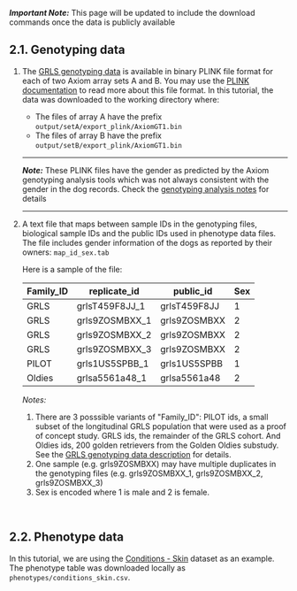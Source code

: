 **_Important Note:_** This page will be updated to include the download commands once the data is publicly available


## 2.1. Genotyping data
1.  The [GRLS genotyping data](https://github.com/morrisanimalfoundation/grGWAS/blob/main/GRLS_Axiom.json) is available in binary PLINK file format for each of two Axiom array sets A and B. You may use the [PLINK documentation](https://www.cog-genomics.org/plink/1.9/input#bed) to read more about this file format. In this tutorial, the data was downloaded to the working directory where:
    - The files of array A have the prefix `output/setA/export_plink/AxiomGT1.bin`
    - The files of array B have the prefix `output/setB/export_plink/AxiomGT1.bin`


    ---
    **_Note:_** These PLINK files have the gender as predicted by the Axiom genotyping analysis tools which was not always consistent with the gender in the dog records. Check the [genotyping analysis notes](https://github.com/morrisanimalfoundation/grGWAS/raw/main/Genotyping_Analysis_Notes.docx) for details

    ---

2.  A text file that maps between sample IDs in the genotyping files, biological sample IDs and the public IDs used in phenotype data files. The file includes gender information of the dogs as reported by their owners: `map_id_sex.tab`


    Here is a sample of the file:

    | Family_ID | replicate_id   | public_id    | Sex  |
    | --------- | -------------- | ------------ | ---- |
    | GRLS      | grlsT459F8JJ_1 | grlsT459F8JJ | 1    |
    | GRLS      | grls9ZOSMBXX_1 | grls9ZOSMBXX | 2    |
    | GRLS      | grls9ZOSMBXX_2 | grls9ZOSMBXX | 2    |
    | GRLS      | grls9ZOSMBXX_3 | grls9ZOSMBXX | 2    |
    | PILOT     | grls1US5SPBB_1 | grls1US5SPBB | 1    |
    | Oldies    | grlsa5561a48_1 | grlsa5561a48 | 2    |


    *Notes:*
    1.  There are 3 posssible variants of "Family_ID": PILOT ids, a small subset of the longitudinal GRLS population that were used as a proof of concept study. GRLS ids, the remainder of the GRLS cohort. And Oldies ids,  200 golden retrievers from the Golden Oldies substudy. See the [GRLS genotyping data description](https://github.com/morrisanimalfoundation/grGWAS/blob/main/GRLS_Axiom.json) for details.
    2.  One sample (e.g. grls9ZOSMBXX) may have multiple duplicates in the genotyping files (e.g. grls9ZOSMBXX_1, grls9ZOSMBXX_2, grls9ZOSMBXX_3)
    3.  Sex is encoded where 1 is male and 2 is female.

<br>

## 2.2. Phenotype data
In this tutorial, we are using the [Conditions - Skin](https://datacommons.morrisanimalfoundation.org/artisanal_dataset/91) dataset as an example. The phenotype table was downloaded locally as `phenotypes/conditions_skin.csv`.

<br>

